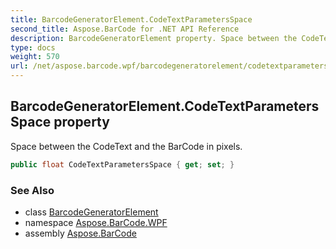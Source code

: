 ```yaml
---
title: BarcodeGeneratorElement.CodeTextParametersSpace
second_title: Aspose.BarCode for .NET API Reference
description: BarcodeGeneratorElement property. Space between the CodeText and the BarCode in pixels
type: docs
weight: 570
url: /net/aspose.barcode.wpf/barcodegeneratorelement/codetextparametersspace/
---
```

## BarcodeGeneratorElement.CodeTextParametersSpace property

Space between the CodeText and the BarCode in pixels.

```csharp
public float CodeTextParametersSpace { get; set; }
```

### See Also

* class [BarcodeGeneratorElement](../)
* namespace [Aspose.BarCode.WPF](../../../aspose.barcode.wpf/)
* assembly [Aspose.BarCode](../../../)


